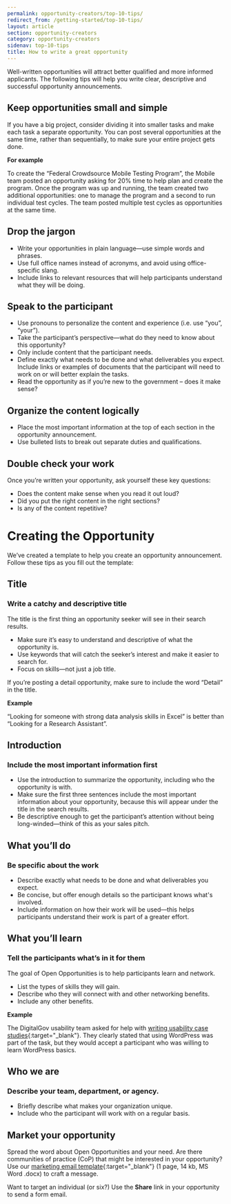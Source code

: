 ```yaml
---
permalink: opportunity-creators/top-10-tips/
redirect_from: /getting-started/top-10-tips/
layout: article
section: opportunity-creators
category: opportunity-creators
sidenav: top-10-tips
title: How to write a great opportunity
---
```


Well-written opportunities will attract better qualified and more informed applicants. The following tips will help you write clear, descriptive and successful opportunity announcements.

## Keep opportunities small and simple

If you have a big project, consider dividing it into smaller tasks and make each task a separate opportunity. You can post several opportunities at the same time, rather than sequentially, to make sure your entire project gets done.

**For example**

To create the “Federal Crowdsource Mobile Testing Program”, the Mobile team posted an opportunity asking for 20% time to help plan and create the program. Once the program was up and running, the team created two additional opportunities: one to manage the program and a second to run individual test cycles. The team posted multiple test cycles as opportunities at the same time.

## Drop the jargon

- Write your opportunities in plain language—use simple words and phrases.
- Use full office names instead of acronyms, and avoid using office-specific slang.
- Include links to relevant resources that will help participants understand what they will be doing.

## Speak to the participant

- Use pronouns to personalize the content and experience (i.e. use “you”, “your”).
- Take the participant’s perspective—what do they need to know about this opportunity?
- Only include content that the participant needs.
- Define exactly what needs to be done and what deliverables you expect. Include links or examples of documents that the participant will need to work on or will better explain the tasks.
- Read the opportunity as if you’re new to the government – does it make sense?

## Organize the content logically

- Place the most important information at the top of each section in the opportunity announcement.
- Use bulleted lists to break out separate duties and qualifications.

## Double check your work

Once you’re written your opportunity, ask yourself these key questions:

- Does the content make sense when you read it out loud?
- Did you put the right content in the right sections?
- Is any of the content repetitive?

# Creating the Opportunity

We’ve created a template to help you create an opportunity announcement. Follow these tips as you fill out the template:

## Title

### Write a catchy and descriptive title

The title is the first thing an opportunity seeker will see in their search results.

- Make sure it’s easy to understand and descriptive of what the opportunity is.
- Use keywords that will catch the seeker’s interest and make it easier to search for.
- Focus on skills—not just a job title.

If you’re posting a detail opportunity, make sure to include the word “Detail” in the title.

**Example**

“Looking for someone with strong data analysis skills in Excel” is better than “Looking for a Research Assistant”.

## Introduction

### Include the most important information first

- Use the introduction to summarize the opportunity, including who the opportunity is with.
- Make sure the first three sentences include the most important information about your opportunity, because this will appear under the title in the search results.
- Be descriptive enough to get the participant’s attention without being long-winded—think of this as your sales pitch.

## What you’ll do

### Be specific about the work

- Describe exactly what needs to be done and what deliverables you expect.
- Be concise, but offer enough details so the participant knows what's involved.
- Include information on how their work will be used—this helps participants understand their work is part of a greater effort.

## What you’ll learn

### Tell the participants what’s in it for them

The goal of Open Opportunities is to help participants learn and network.

- List the types of skills they will gain.
- Describe who they will connect with and other networking benefits.
- Include any other benefits.

**Example**

The DigitalGov usability team asked for help with [writing usability case studies](https://openopps.usajobs.gov/tasks/18){:target="\_blank"}. They clearly stated that using WordPress was part of the task, but they would accept a participant who was willing to learn WordPress basics.

## Who we are

### Describe your team, department, or agency.

- Briefly describe what makes your organization unique.
- Include who the participant will work with on a regular basis.

## Market your opportunity

Spread the word about Open Opportunities and your need. Are there communities of practice (CoP) that might be interested in your opportunity? Use our [marketing email template](../../opportunity-creators/marketing-email-template.docx){:target="\_blank"} (1 page, 14 kb, MS Word .docx) to craft a message.

Want to target an individual (or six?) Use the **Share** link in your opportunity to send a form email.
